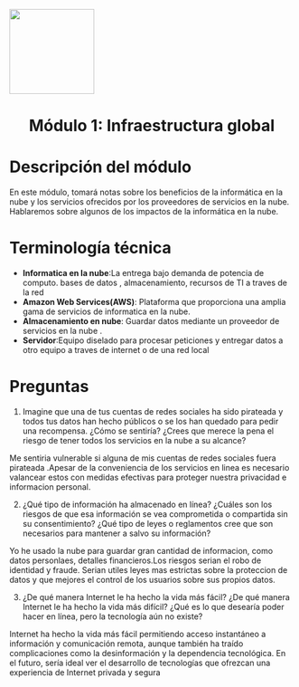 <p align="left">
  <img src="https://semanadelcannabis.cayetano.edu.pe/assets/img/logo-upch.png" width="150">
  <h1 align="center">Módulo 1: Infraestructura global</h1>
</p>

# Descripción del módulo

En este módulo, tomará notas sobre los beneficios de la informática en la nube y los servicios ofrecidos por los proveedores de servicios en la nube. Hablaremos sobre algunos de los impactos de la informática en la nube.

# Terminología técnica
- **Informatica en la nube**:La entrega bajo demanda de potencia de computo. bases de datos , almacenamiento, recursos de TI a traves de la red
- **Amazon Web Services(AWS)**: Plataforma que proporciona una amplia gama de servicios de informatica en la nube.
- **Almacenamiento en nube**: Guardar datos mediante un proveedor de servicios en la nube .
- **Servidor**:Equipo diselado para procesar peticiones y entregar datos a otro equipo a traves de internet o de una red local

# Preguntas

1. Imagine que una de tus cuentas de redes sociales ha sido pirateada y todos tus datos han hecho públicos o se los han quedado para pedir una recompensa. ¿Cómo se sentiría? ¿Crees que merece la pena el riesgo de tener todos los servicios en la nube a su alcance?


Me sentiria vulnerable si alguna de mis cuentas de redes sociales fuera pirateada .Apesar de la conveniencia de los servicios en linea es necesario valancear estos con medidas efectivas para proteger nuestra privacidad e informacion personal.


2. ¿Qué tipo de información ha almacenado en línea? ¿Cuáles son los riesgos de que esa información se vea comprometida o compartida sin su consentimiento? ¿Qué tipo de leyes o reglamentos cree que son necesarios para mantener a salvo su información?

Yo he usado la nube para guardar gran cantidad de informacion, como datos personlaes, detalles financieros.Los riesgos serian el robo de identidad y fraude. Serian utiles leyes mas estrictas sobre la proteccion de datos y que mejores el control de los usuarios sobre sus propios datos.

3. ¿De qué manera Internet le ha hecho la vida más fácil? ¿De qué manera Internet le ha hecho la vida más difícil? ¿Qué es lo que desearía poder hacer en línea, pero la tecnología aún no existe?


Internet ha hecho la vida más fácil permitiendo acceso instantáneo a información y comunicación remota, aunque también ha traído complicaciones como la desinformación y la dependencia tecnológica. En el futuro, sería ideal ver el desarrollo de tecnologías que ofrezcan una experiencia de Internet privada y segura
